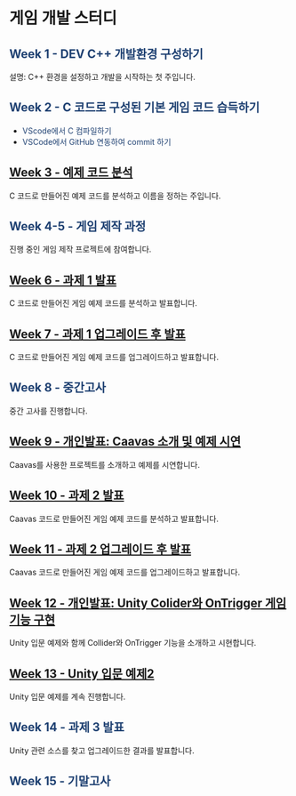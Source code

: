 # 게임 개발 스터디

## <span style="color:#1F4172">Week 1 - DEV C++ 개발환경 구성하기</span>

설명: C++ 환경을 설정하고 개발을 시작하는 첫 주입니다.

## <span style="color:#1F4172">Week 2 - C 코드로 구성된 기본 게임 코드 습득하기</span>

- <span style="color:#1F4172">VScode에서 C 컴파일하기</span>
- <span style="color:#1F4172">VSCode에서 GitHub 연동하여 commit 하기</span>

## [Week 3 - 예제 코드 분석](https://github.com/kimguppy/game/tree/main/week3)

C 코드로 만들어진 예제 코드를 분석하고 이름을 정하는 주입니다.

## <span style="color:#1F4172">Week 4-5 - 게임 제작 과정</span>

진행 중인 게임 제작 프로젝트에 참여합니다.

## [Week 6 - 과제 1 발표](https://github.com/kimguppy/game/tree/main/week6)

C 코드로 만들어진 게임 예제 코드를 분석하고 발표합니다.

## [Week 7 - 과제 1 업그레이드 후 발표](https://github.com/kimguppy/game/tree/main/week7)

C 코드로 만들어진 게임 예제 코드를 업그레이드하고 발표합니다.

## <span style="color:#1F4172">Week 8 - 중간고사</span>

중간 고사를 진행합니다.

## [Week 9 - 개인발표: Caavas 소개 및 예제 시연](https://github.com/kimguppy/game/tree/main/week9)

Caavas를 사용한 프로젝트를 소개하고 예제를 시연합니다.

## [Week 10 - 과제 2 발표](https://github.com/kimguppy/game/tree/main/week10)

Caavas 코드로 만들어진 게임 예제 코드를 분석하고 발표합니다.

## [Week 11 - 과제 2 업그레이드 후 발표](https://github.com/kimguppy/game/tree/main/week11)

Caavas 코드로 만들어진 게임 예제 코드를 업그레이드하고 발표합니다.

## [Week 12 - 개인발표: Unity Colider와 OnTrigger 게임 기능 구현](https://github.com/kimguppy/game/tree/main/week12)

Unity 입문 예제와 함께 Collider와 OnTrigger 기능을 소개하고 시현합니다.

## [Week 13 - Unity 입문 예제2](https://github.com/kimguppy/game/tree/main/week13)

Unity 입문 예제를 계속 진행합니다.

## <span style="color:#1F4172">Week 14 - 과제 3 발표</span>

Unity 관련 소스를 찾고 업그레이드한 결과를 발표합니다.

## <span style="color:#1F4172">Week 15 - 기말고사</span>
